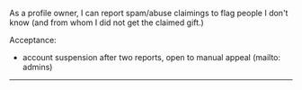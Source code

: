 As a profile owner, I can report spam/abuse claimings to flag people I don't
know (and from whom I did not get the claimed gift.)

Acceptance:
- account suspension after two reports, open to manual appeal (mailto: admins)

---


